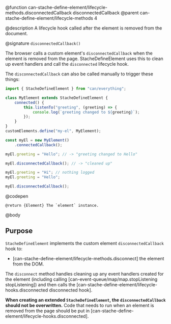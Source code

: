 @function can-stache-define-element/lifecycle-methods.disconnectedCallback disconnectedCallback
@parent can-stache-define-element/lifecycle-methods 4

@description A lifecycle hook called after the element is removed from the document.

@signature `disconnectedCallback()`

  The browser calls a custom element's `disconnectedCallback` when the element is removed from the page. StacheDefineElement uses this to clean up event handlers and call the `disconnected` lifecycle hook.

  The `disconnectedCallback` can also be called manually to trigger these things:

  ```js
  import { StacheDefineElement } from "can/everything";

  class MyElement extends StacheDefineElement {
	  connected() {
		  this.listenTo("greeting", (greeting) => {
			  console.log(`greeting changed to ${greeting}`);
		  });
	  }
  }
  customElements.define("my-el", MyElement);

  const myEl = new MyElement()
	  .connectedCallback();

  myEl.greeting = "Hello"; // -> "greeting changed to Hello"

  myEl.disconnectedCallback(); // -> "cleaned up"

  myEl.greeting = "Hi"; // nothing logged
  myEl.greeting = "Hello";

  myEl.disconnectedCallback();
  ```
  @codepen

	@return {Element} The `element` instance.

@body

## Purpose

`StacheDefineElement` implements the custom element `disconnectedCallback` hook to:

- [can-stache-define-element/lifecycle-methods.disconnect] the element from the DOM.

The `disconnect` method handles cleaning up any event handlers created for the element (including calling [can-event-queue/map/map.stopListening stopListening]) and then calls the [can-stache-define-element/lifecycle-hooks.disconnected disconnected hook].

**When creating an extended `StacheDefineElement`, the `disconnectedCallback` should not be overwritten.** Code that needs to run when an element is removed from the page should be put in [can-stache-define-element/lifecycle-hooks.disconnected].
